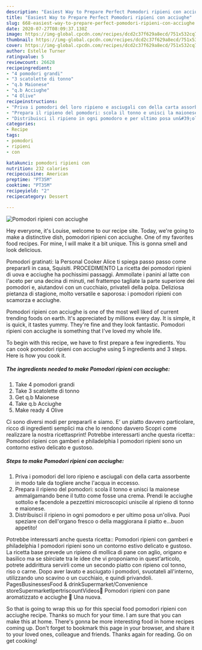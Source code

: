 ```yaml
---
description: "Easiest Way to Prepare Perfect Pomodori ripieni con acciughe"
title: "Easiest Way to Prepare Perfect Pomodori ripieni con acciughe"
slug: 668-easiest-way-to-prepare-perfect-pomodori-ripieni-con-acciughe
date: 2020-07-27T08:09:37.130Z
image: https://img-global.cpcdn.com/recipes/dcd2c37f629a8ecd/751x532cq70/pomodori-ripieni-con-acciughe-recipe-main-photo.jpg
thumbnail: https://img-global.cpcdn.com/recipes/dcd2c37f629a8ecd/751x532cq70/pomodori-ripieni-con-acciughe-recipe-main-photo.jpg
cover: https://img-global.cpcdn.com/recipes/dcd2c37f629a8ecd/751x532cq70/pomodori-ripieni-con-acciughe-recipe-main-photo.jpg
author: Estelle Turner
ratingvalue: 5
reviewcount: 26628
recipeingredient:
- "4 pomodori grandi"
- "3 scatolette di tonno"
- "q.b Maionese"
- "q.b Acciughe"
- "4 Olive"
recipeinstructions:
- "Priva i pomodori del loro ripieno e asciugali con della carta assorbente in modo tale da togliere anche l&#39;acqua in eccesso."
- "Prepara il ripieno del pomodori: scola il tonno e unisci la maionese ammalgamando bene il tutto come fosse una crema. Prendi le acciughe sottolio e facendole a pezzettini microscopici uniscile al ripieno di tonno e maionese."
- "Distribuisci il ripieno in ogni pomodoro e per ultimo posa un&#39;oliva. Puoi speziare con dell&#39;organo fresco o della maggiorana il piatto e...buon appetito!"
categories:
- Recipe
tags:
- pomodori
- ripieni
- con

katakunci: pomodori ripieni con 
nutrition: 232 calories
recipecuisine: American
preptime: "PT35M"
cooktime: "PT35M"
recipeyield: "2"
recipecategory: Dessert

---
```



![Pomodori ripieni con acciughe](https://img-global.cpcdn.com/recipes/dcd2c37f629a8ecd/751x532cq70/pomodori-ripieni-con-acciughe-recipe-main-photo.jpg)

Hey everyone, it's Louise, welcome to our recipe site. Today, we're going to make a distinctive dish, pomodori ripieni con acciughe. One of my favorites food recipes. For mine, I will make it a bit unique. This is gonna smell and look delicious.

Pomodori gratinati: la Personal Cooker Alice ti spiega passo passo come prepararli in casa, Squisiti. PROCEDIMENTO La ricetta dei pomodori ripieni di uova e acciughe ha pochissimi passaggi. Ammollate i panini al latte con l&#39;aceto per una decina di minuti, nel frattempo tagliate la parte superiore dei pomodori e, aiutandovi con un cucchiaio, privateli della polpa. Deliziosa pietanza di stagione, molto versatile e saporosa: i pomodori ripieni con scamorza e acciughe.

Pomodori ripieni con acciughe is one of the most well liked of current trending foods on earth. It's appreciated by millions every day. It is simple, it is quick, it tastes yummy. They're fine and they look fantastic. Pomodori ripieni con acciughe is something that I've loved my whole life.


To begin with this recipe, we have to first prepare a few ingredients. You can cook pomodori ripieni con acciughe using 5 ingredients and 3 steps. Here is how you cook it.

<!--inarticleads1-->

##### The ingredients needed to make Pomodori ripieni con acciughe:

1. Take 4 pomodori grandi
1. Take 3 scatolette di tonno
1. Get q.b Maionese
1. Take q.b Acciughe
1. Make ready 4 Olive


Ci sono diversi modi per prepararli e siamo. E&#39; un piatto davvero particolare, ricco di ingredienti semplici ma che lo rendono davvero Scopri come realizzare la nostra ricettasprint! Potrebbe interessarti anche questa ricetta:: Pomodori ripieni con gamberi e philadelphia I pomodori ripieni sono un contorno estivo delicato e gustoso. 

<!--inarticleads2-->

##### Steps to make Pomodori ripieni con acciughe:

1. Priva i pomodori del loro ripieno e asciugali con della carta assorbente in modo tale da togliere anche l&#39;acqua in eccesso.
1. Prepara il ripieno del pomodori: scola il tonno e unisci la maionese ammalgamando bene il tutto come fosse una crema. Prendi le acciughe sottolio e facendole a pezzettini microscopici uniscile al ripieno di tonno e maionese.
1. Distribuisci il ripieno in ogni pomodoro e per ultimo posa un&#39;oliva. Puoi speziare con dell&#39;organo fresco o della maggiorana il piatto e...buon appetito!


Potrebbe interessarti anche questa ricetta:: Pomodori ripieni con gamberi e philadelphia I pomodori ripieni sono un contorno estivo delicato e gustoso. La ricetta base prevede un ripieno di mollica di pane con aglio, origano e basilico ma se sbirciate tra le idee che vi proponiamo in quest&#39;articolo, potrete addirittura servirli come un secondo piatto con ripieno col tonno, riso o carne. Dopo aver lavato e asciugato i pomodori, svuotateli all&#39;interno, utilizzando uno scavino o un cucchiaio, e quindi privandoli. PagesBusinessesFood &amp; drinkSupermarket/Convenience storeSupermarketIpertriscountVideos🍅 Pomodori ripieni con pane aromatizzato e acciughe 🍅 Una nuova. 

So that is going to wrap this up for this special food pomodori ripieni con acciughe recipe. Thanks so much for your time. I am sure that you can make this at home. There's gonna be more interesting food in home recipes coming up. Don't forget to bookmark this page in your browser, and share it to your loved ones, colleague and friends. Thanks again for reading. Go on get cooking!
